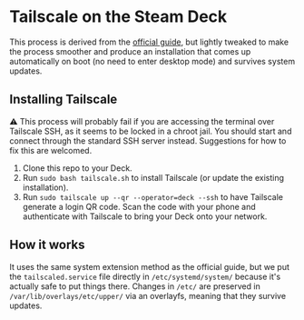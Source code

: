 # Tailscale on the Steam Deck

This process is derived from the [official guide][official-guide], but lightly
tweaked to make the process smoother and produce an installation that comes up
automatically on boot (no need to enter desktop mode) and survives system
updates.

## Installing Tailscale

⚠️ This process will probably fail if you are accessing the terminal over
Tailscale SSH, as it seems to be locked in a chroot jail. You should start and
connect through the standard SSH server instead. Suggestions for how to fix this
are welcomed.

1. Clone this repo to your Deck.
2. Run `sudo bash tailscale.sh` to install Tailscale (or update the existing
   installation).
3. Run `sudo tailscale up --qr --operator=deck --ssh` to have Tailscale generate
   a login QR code. Scan the code with your phone and authenticate with
   Tailscale to bring your Deck onto your network.

## How it works

It uses the same system extension method as the official guide, but we put the
`tailscaled.service` file directly in `/etc/systemd/system/` because it's
actually safe to put things there. Changes in `/etc/` are preserved in
`/var/lib/overlays/etc/upper/` via an overlayfs, meaning that they survive
updates.

[official-guide]: https://tailscale.com/blog/steam-deck/
